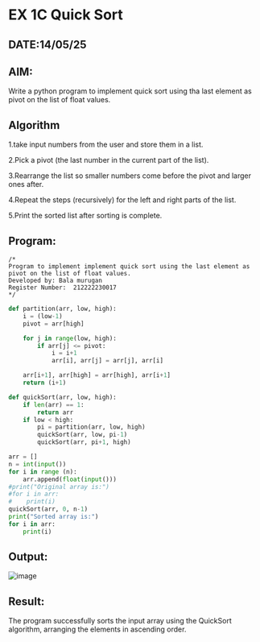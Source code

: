 # EX 1C Quick Sort
## DATE:14/05/25
## AIM:
Write a python program to implement quick sort using tha last element as pivot on the list of float values.


## Algorithm
1.take input numbers from the user and store them in a list.

2.Pick a pivot (the last number in the current part of the list).

3.Rearrange the list so smaller numbers come before the pivot and larger ones after.

4.Repeat the steps (recursively) for the left and right parts of the list.

5.Print the sorted list after sorting is complete. 

## Program:
```
/*
Program to implement implement quick sort using the last element as pivot on the list of float values.
Developed by: Bala murugan
Register Number:  212222230017
*/
```
```python
def partition(arr, low, high):
    i = (low-1)
    pivot = arr[high]

    for j in range(low, high):
        if arr[j] <= pivot:
            i = i+1
            arr[i], arr[j] = arr[j], arr[i]

    arr[i+1], arr[high] = arr[high], arr[i+1]
    return (i+1)

def quickSort(arr, low, high):
    if len(arr) == 1:
        return arr
    if low < high:
        pi = partition(arr, low, high)
        quickSort(arr, low, pi-1)
        quickSort(arr, pi+1, high)

arr = []
n = int(input())
for i in range (n):
    arr.append(float(input()))
#print("Original array is:")
#for i in arr:
#    print(i)
quickSort(arr, 0, n-1)
print("Sorted array is:")
for i in arr:
    print(i)

```

## Output:


![image](https://github.com/user-attachments/assets/8e493967-f230-4c97-b7c9-7c5606653438)

## Result:
The program successfully sorts the input array using the QuickSort algorithm, arranging the elements in ascending order.
